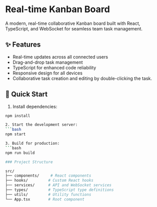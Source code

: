 # Real-time Kanban Board

A modern, real-time collaborative Kanban board built with React, TypeScript, and WebSocket for seamless team task management.

## ✨ Features

- Real-time updates across all connected users
- Drag-and-drop task management
- TypeScript for enhanced code reliability
- Responsive design for all devices
- Collaborative task creation and editing by double-clicking the task.

## 🚀 Quick Start

1. Install dependencies:

````bash
npm install

2. Start the development server:
```bash
npm start

3. Build for production:
```bash
npm run build

### Project Structure

src/
├── components/     # React components
├── hooks/         # Custom React hooks
├── services/      # API and WebSocket services
├── types/         # TypeScript type definitions
├── utils/         # Utility functions
└── App.tsx        # Root component
````
